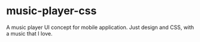 # music-player-css
A music player UI concept for mobile application. Just design and CSS, with a music that I love.
